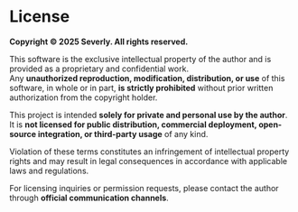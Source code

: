 # License

**Copyright © 2025 Severly. All rights reserved.**

This software is the exclusive intellectual property of the author and is provided as a proprietary and confidential work.  
Any **unauthorized reproduction, modification, distribution, or use** of this software, in whole or in part, **is strictly prohibited** without prior written authorization from the copyright holder.

This project is intended **solely for private and personal use by the author**.  
It is **not licensed for public distribution, commercial deployment, open-source integration, or third-party usage** of any kind.

Violation of these terms constitutes an infringement of intellectual property rights and may result in legal consequences in accordance with applicable laws and regulations.

For licensing inquiries or permission requests, please contact the author through **official communication channels**.

